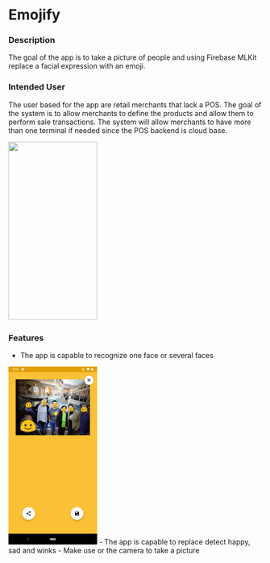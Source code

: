 # Emojify

### Description
The goal of the app is to take a picture of people and using Firebase MLKit replace a facial 
expression with an emoji.

### Intended User
The user based for the app are retail merchants that lack a POS. The goal of the system is to allow 
merchants to define the products and allow them to perform sale transactions. The system will allow 
merchants to have more than one terminal if needed since the POS backend is cloud base.

<img src="/images/demo_single_face.gif " alt="" data-canonical-src="/images/demo_single_face.gif " width="176" height="353" />

### Features
- The app is capable to recognize one face or several faces
<img src="/images/multiple_faces.png " alt="" data-canonical-src="/images/multiple_faces.png " width="176" height="353" />
- The app is capable to replace detect happy, sad and winks
- Make use or the camera to take a picture
